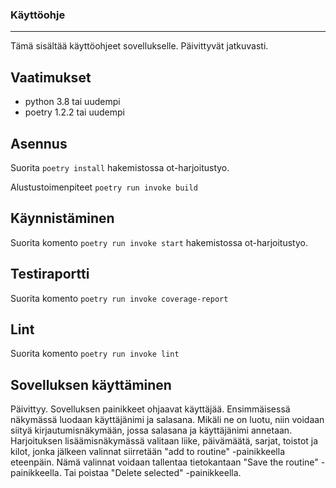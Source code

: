 ### Käyttöohje
---
Tämä sisältää käyttöohjeet sovellukselle. Päivittyvät jatkuvasti. 

## Vaatimukset
  * python 3.8 tai uudempi 
  * poetry 1.2.2 tai uudempi

## Asennus
Suorita `poetry install` hakemistossa ot-harjoitustyo.

Alustustoimenpiteet `poetry run invoke build`

## Käynnistäminen
Suorita komento `poetry run invoke start` hakemistossa ot-harjoitustyo.

## Testiraportti

Suorita komento `poetry run invoke coverage-report`

## Lint

Suorita komento `poetry run invoke lint`

## Sovelluksen käyttäminen

Päivittyy. Sovelluksen painikkeet ohjaavat käyttäjää. Ensimmäisessä näkymässä luodaan käyttäjänimi ja salasana. Mikäli ne on luotu, niin voidaan siityä kirjautumisnäkymään, jossa salasana ja käyttäjänimi annetaan. Harjoituksen lisäämisnäkymässä valitaan liike, päivämäätä, sarjat, toistot ja kilot, jonka jälkeen valinnat siirretään "add to routine" -painikkeella eteenpäin. Nämä valinnat voidaan tallentaa tietokantaan "Save the routine" -painikkeella. Tai poistaa "Delete selected" -painikkeella. 